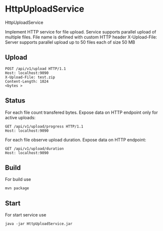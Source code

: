 # HttpUploadService
HttpUploadService

Implement HTTP service for file upload. Service supports parallel upload of multiple files.
File name is defined with custom HTTP header X-Upload-File:
Server supports parallel upload up to 50 files each of size 50 MB

## Upload
```
POST /api/v1/upload HTTP/1.1
Host: localhost:9090
X-Upload-File: test.zip
Content-Length: 1024
<bytes >
```

## Status
For each file count transfered bytes. Expose data on HTTP endpoint only for active uploads:

```
GET /api/v1/upload/progress HTTP/1.1
Host: localhost:9090
```

For each file observe upload duration. Expose data on HTTP endpoint:

```
GET /api/v1/upload/duration
Host: localhost:9090
```

## Build
For build use 
```
mvn package
```

## Start
For start service use 
```
java -jar HttpUploadService.jar
```


